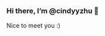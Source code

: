 ### Hi there, I’m @cindyyzhu 👋 

Nice to meet you :)

<!--🤖 I’m interested in Data Science, ML, and AI :) -->
